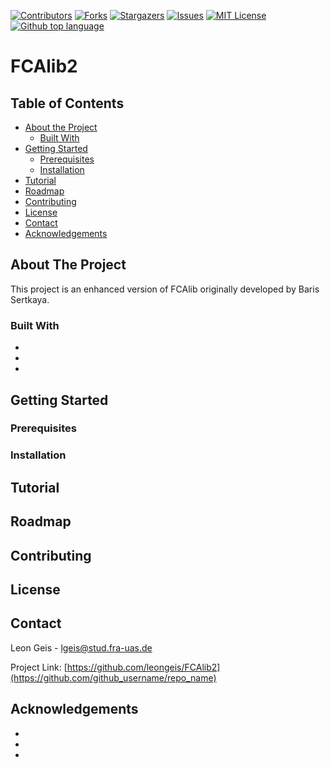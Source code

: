 <!-- PROJECT SHIELDS -->
[![Contributors][contributors-shield]][contributors-url]
[![Forks][forks-shield]][forks-url]
[![Stargazers][stars-shield]][stars-url]
[![Issues][issues-shield]][issues-url]
[![MIT License][license-shield]][license-url]
[![Github top language][language-shield]][language-url]

# FCAlib2

<!-- TABLE OF CONTENTS -->
## Table of Contents

* [About the Project](#about-the-project)
  * [Built With](#built-with)
* [Getting Started](#getting-started)
  * [Prerequisites](#prerequisites)
  * [Installation](#installation)
* [Tutorial](#tutorial)
* [Roadmap](#roadmap)
* [Contributing](#contributing)
* [License](#license)
* [Contact](#contact)
* [Acknowledgements](#acknowledgements)

<!-- ABOUT THE PROJECT -->
## About The Project

This project is an enhanced version of FCAlib originally developed by Baris Sertkaya.

### Built With

* []()
* []()
* []()



<!-- GETTING STARTED -->
## Getting Started



### Prerequisites


### Installation


## Tutorial



<!-- ROADMAP -->
## Roadmap



<!-- CONTRIBUTING -->
## Contributing


<!-- LICENSE -->
## License


<!-- CONTACT -->
## Contact

Leon Geis - [lgeis@stud.fra-uas.de](https://twitter.com/twitter_handle)

Project Link: [https://github.com/leongeis/FCAlib2](https://github.com/github_username/repo_name)



<!-- ACKNOWLEDGEMENTS -->
## Acknowledgements

* []()
* []()
* []()


<!-- MARKDOWN LINKS & IMAGES -->
[contributors-shield]: https://img.shields.io/github/contributors/leongeis/FCAlib2
[contributors-url]: https://github.com/github_username/repo/graphs/contributors
[forks-shield]: https://img.shields.io/github/forks/leongeis/FCAlib2
[forks-url]: https://github.com/github_username/repo/network/members
[stars-shield]: https://img.shields.io/github/stars/leongeis/FCAlib2
[stars-url]: https://github.com/github_username/repo/stargazers
[issues-shield]: https://img.shields.io/github/issues/leongeis/FCAlib2
[issues-url]: https://github.com/github_username/repo/issues
[license-shield]: https://img.shields.io/github/license/leongeis/FCAlib2
[license-url]: https://github.com/github_username/repo/blob/master/LICENSE.txt
[language-shield]: https://img.shields.io/github/languages/top/leongeis/FCAlib2
[language-url]: https://github.com/github_username/repo/language
